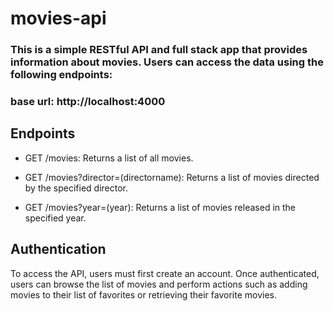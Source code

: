 # movies-api
### This is a simple RESTful API and full stack app that provides information about movies. Users can access the data using the following endpoints:
### base url: http://localhost:4000
## Endpoints

* GET /movies: Returns a list of all movies.

* GET /movies?director=(directorname): Returns a list of movies directed by the specified director.

* GET /movies?year=(year): Returns a list of movies released in the specified year.

## Authentication
To access the API, users must first create an account. Once authenticated, users can browse the list of movies and perform actions such as adding movies to their list of favorites or retrieving their favorite movies.



